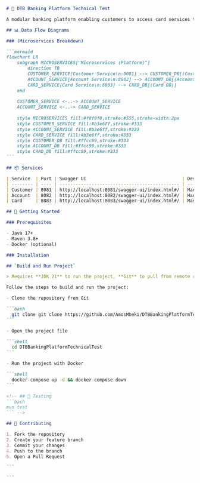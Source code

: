````markdown
# 🏦 DTB Banking Platform Technical Test

A modular banking platform enabling customers to access card services through three core microservices.

## 📊 Data Flow Diagrams

### (Microservices Breakdown)

```mermaid
flowchart LR
    subgraph MICROSERVICES["Microservices (Platform)"]
        direction TB
        CUSTOMER_SERVICE[Customer Service\n:8081] --> CUSTOMER_DB[(Customer DB)]
        ACCOUNT_SERVICE[Account Service\n:8082] --> ACCOUNT_DB[(Account DB)]
        CARD_SERVICE[Card Service\n:8083] --> CARD_DB[(Card DB)]
    end
    
    CUSTOMER_SERVICE <-..-> ACCOUNT_SERVICE
    ACCOUNT_SERVICE <-..-> CARD_SERVICE
    
    style MICROSERVICES fill:#f0f0f0,stroke:#555,stroke-width:2px
    style CUSTOMER_SERVICE fill:#b3e6ff,stroke:#333
    style ACCOUNT_SERVICE fill:#b3e6ff,stroke:#333
    style CARD_SERVICE fill:#b3e6ff,stroke:#333
    style CUSTOMER_DB fill:#ffcc99,stroke:#333
    style ACCOUNT_DB fill:#ffcc99,stroke:#333
    style CARD_DB fill:#ffcc99,stroke:#333
```

## 📦 Services

| Service  | Port | Swagger UI                                    | Description                          |
| -------- | ---- | --------------------------------------------- | ------------------------------------ |
| Customer | 8081 | http://localhost:8081/swagger-ui/index.html#/ | Manages customer profiles and data   |
| Account  | 8082 | http://localhost:8082/swagger-ui/index.html#/ | Handles accounts and transactions    |
| Card     | 8083 | http://localhost:8083/swagger-ui/index.html#/ | Manages card issuance and operations |

## 🚀 Getting Started

### Prerequisites

- Java 17+
- Maven 3.8+
- Docker (optional)

### Installation

## `Build and Run Project`

> Requires **JDK 21** to run the project, **Git** to pull from remote repository, and **Docker** to run docker-compose

Follow the steps to build and run the project:

- Clone the repository from Git

```bash
  git clone git clone https://github.com/AmosMbeki/DTBBankingPlatformTechnicalTest.git
```

- Open the project file

```shell
  cd DTBBankingPlatformTechnicalTest
```

- Run the project with Docker

```shell
  docker-compose up -d && docker-compose down
```

<!-- ## 🧪 Testing
```bash
mvn test
``` -->

## 🤝 Contributing

1. Fork the repository
2. Create your feature branch
3. Commit your changes
4. Push to the branch
5. Open a Pull Request

```

```
